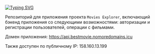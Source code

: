 [![Typing SVG](https://readme-typing-svg.herokuapp.com?font=Lora&size=30&pause=1000&color=808080&width=550&lines=%D0%91%D1%8D%D0%BA%D0%B5%D0%BD%D0%B4+%D0%BF%D1%80%D0%BE%D0%B5%D0%BA%D1%82%D0%B0+Movies+Explorer)](https://git.io/typing-svg)

Репозиторий для приложения проекта `Movies Explorer`, включающий бэкенд приложения со следующими возможностями: авторизации и регистрации пользователей, операции с фильмами.

Домен приложения: https://api.bestmovie.nomoredomains.icu

Также доступен по публичному IP: 158.160.13.199

